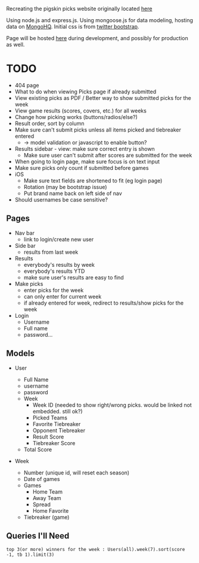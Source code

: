 Recreating the pigskin picks website originally located [here][southslope_url]

Using node.js and express.js.
Using mongoose.js for data modeling, hosting data on [MongoHQ][mongohq_url].
Initial css is from [twitter bootstrap][bootstrap_url].

Page will be hosted [here][heroku_url] during development, and possibly for production as well.



[southslope_url]: http://www.southslope.net/~mattbenge/pigskin/  "Original Pick Site"
[mongohq_url]: http://www.mongohq.com
[bootstrap_url]: http://twitter.github.com/bootstrap
[heroku_url]: http://pigskinpicks.herokuapp.com


# TODO

* 404 page
* What to do when viewing Picks page if already submitted
* View existing picks as PDF / Better way to show submitted picks for the week
* View game results (scores, covers, etc.) for all weeks
* Change how picking works (buttons/radios/else?)
* Result order, sort by column
* Make sure can't submit picks unless all items picked and tiebreaker entered
  * -> model validation or javascript to enable button?
* Results sidebar - view: make sure correct entry is shown
  * Make sure user can't submit after scores are submitted for the week
* When going to login page, make sure focus is on text input
* Make sure picks only count if submitted before games
* iOS
  * Make sure text fields are shortened to fit (eg login page)
  * Rotation (may be bootstrap issue)
  * Put brand name back on left side of nav
* Should usernames be case sensitive?

Pages
-----

* Nav bar
  * link to login/create new user
* Side bar
  * results from last week
* Results
  * everybody's results by week
  * everybody's results YTD
  * make sure user's results are easy to find
* Make picks
  * enter picks for the week
  * can only enter for current week
  * if already entered for week, redirect to results/show picks for the week
* Login
  * Username
  * Full name
  * password...


Models
------

* User
  * Full Name
  * username
  * password
  * Week
     * Week ID (needed to show right/wrong picks. would be linked not embedded. still ok?)
     * Picked Teams
     * Favorite Tiebreaker
     * Opponent Tiebreaker
     * Result Score
     * Tiebreaker Score
  * Total Score

* Week
  * Number (unique id, will reset each season)
  * Date of games
  * Games
     * Home Team
     * Away Team
     * Spread
     * Home Favorite
  * Tiebreaker (game)

Queries I'll Need
-----------------
    top 3(or more) winners for the week : Users(all).week(7).sort(score -1, tb 1).limit(3)
